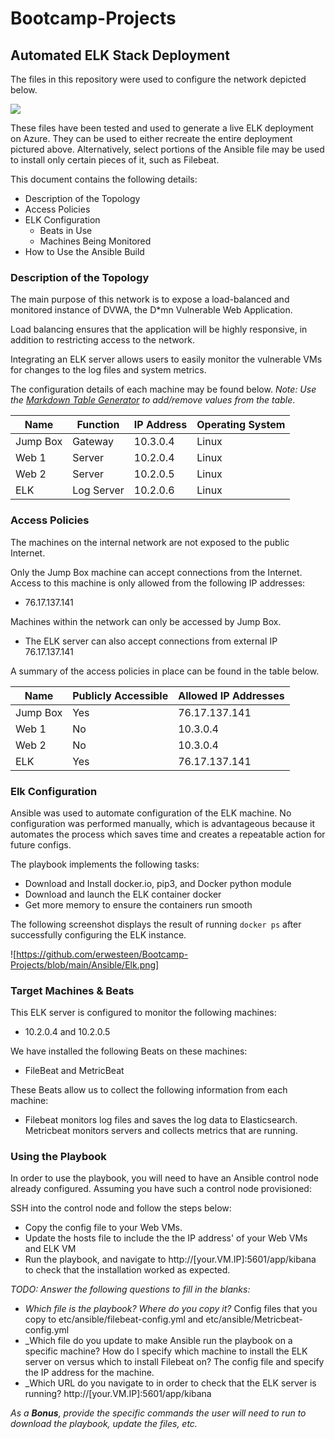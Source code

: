 # Bootcamp-Projects
## Automated ELK Stack Deployment

The files in this repository were used to configure the network depicted below.

![](https://github.com/erwesteen/Bootcamp-Projects/blob/main/Diagrams/ELK%20Stack%20Diagram.drawio)

These files have been tested and used to generate a live ELK deployment on Azure. They can be used to either recreate the entire deployment pictured above. Alternatively, select portions of the Ansible file may be used to install only certain pieces of it, such as Filebeat.

  

This document contains the following details:
- Description of the Topology
- Access Policies
- ELK Configuration
  - Beats in Use
  - Machines Being Monitored
- How to Use the Ansible Build


### Description of the Topology

The main purpose of this network is to expose a load-balanced and monitored instance of DVWA, the D*mn Vulnerable Web Application.

Load balancing ensures that the application will be highly responsive, in addition to restricting access to the network.


Integrating an ELK server allows users to easily monitor the vulnerable VMs for changes to the log files and system metrics.


The configuration details of each machine may be found below.
_Note: Use the [Markdown Table Generator](http://www.tablesgenerator.com/markdown_tables) to add/remove values from the table_.

|  Name    |  Function  |  IP Address |  Operating System  |
|----------|------------|-------------|--------------------|
| Jump Box | Gateway    | 10.3.0.4    | Linux              |
| Web 1    | Server     | 10.2.0.4    | Linux              |
| Web 2    | Server     | 10.2.0.5    | Linux              |
| ELK      | Log Server | 10.2.0.6    | Linux              |

### Access Policies

The machines on the internal network are not exposed to the public Internet. 

Only the Jump Box machine can accept connections from the Internet. Access to this machine is only allowed from the following IP addresses:
- 76.17.137.141

Machines within the network can only be accessed by Jump Box.
- The ELK server can also accept connections from external IP 76.17.137.141

A summary of the access policies in place can be found in the table below.

|  Name    |  Publicly Accessible |  Allowed IP Addresses |
|----------|----------------------|-----------------------|
| Jump Box | Yes                  | 76.17.137.141         |
| Web 1    | No                   | 10.3.0.4              |
| Web 2    | No                   | 10.3.0.4              |
| ELK      | Yes                  | 76.17.137.141         |

### Elk Configuration

Ansible was used to automate configuration of the ELK machine. No configuration was performed manually, which is advantageous because it automates the process which saves time and creates a repeatable action for future configs.


The playbook implements the following tasks:
- Download and Install docker.io, pip3, and Docker python module
- Download and launch the ELK container docker
- Get more memory to ensure the containers run smooth

The following screenshot displays the result of running `docker ps` after successfully configuring the ELK instance.

![https://github.com/erwesteen/Bootcamp-Projects/blob/main/Ansible/Elk.png]

### Target Machines & Beats
This ELK server is configured to monitor the following machines:
- 10.2.0.4 and 10.2.0.5

We have installed the following Beats on these machines:
- FileBeat and MetricBeat

These Beats allow us to collect the following information from each machine:
- Filebeat monitors log files and saves the log data to Elasticsearch. Metricbeat monitors servers and collects metrics that are running. 

### Using the Playbook
In order to use the playbook, you will need to have an Ansible control node already configured. Assuming you have such a control node provisioned: 

SSH into the control node and follow the steps below:
- Copy the config file to your Web VMs.
- Update the hosts file to include the the IP address' of your Web VMs and ELK VM
- Run the playbook, and navigate to http://[your.VM.IP]:5601/app/kibana to check that the installation worked as expected.

_TODO: Answer the following questions to fill in the blanks:_
- _Which file is the playbook? Where do you copy it?_ Config files that you copy to etc/ansible/filebeat-config.yml and etc/ansible/Metricbeat-config.yml
- _Which file do you update to make Ansible run the playbook on a specific machine? How do I specify which machine to install the ELK server on versus which to install Filebeat on? The config file and specify the IP address for the machine.
- _Which URL do you navigate to in order to check that the ELK server is running? http://[your.VM.IP]:5601/app/kibana

_As a **Bonus**, provide the specific commands the user will need to run to download the playbook, update the files, etc._
